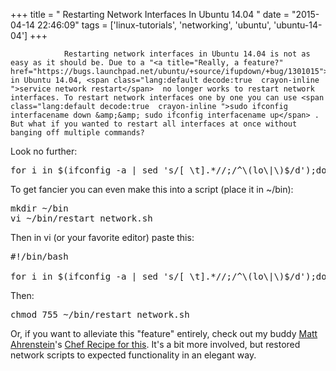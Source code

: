 +++
title = "				Restarting Network Interfaces In Ubuntu 14.04		"
date = "2015-04-14 22:46:09"
tags = ['linux-tutorials', 'networking', 'ubuntu', 'ubuntu-14-04']
+++


				Restarting network interfaces in Ubuntu 14.04 is not as easy as it should be. Due to a "<a title="Really, a feature?" href="https://bugs.launchpad.net/ubuntu/+source/ifupdown/+bug/1301015">feature</a>" in Ubuntu 14.04, <span class="lang:default decode:true  crayon-inline ">service network restart</span>  no longer works to restart network interfaces. To restart network interfaces one by one you can use <span class="lang:default decode:true  crayon-inline ">sudo ifconfig interfacename down &amp;&amp; sudo ifconfig interfacename up</span> . But what if you wanted to restart all interfaces at once without banging off multiple commands?

Look no further:
<pre class="lang:sh decode:true" title="Restart Ubuntu 14.04 Network Interfaces">for i in $(ifconfig -a | sed 's/[ \t].*//;/^\(lo\|\)$/d');do sudo ifconfig $i down &amp;&amp; sudo ifconfig $i up;done</pre>
To get fancier you can even make this into a script (place it in ~/bin):
<pre class="lang:sh decode:true">mkdir ~/bin
vi ~/bin/restart_network.sh</pre>
Then in vi (or your favorite editor) paste this:
<pre class="lang:sh decode:true" title="Script to restart networks in Ubuntu 14.04">#!/bin/bash

for i in $(ifconfig -a | sed 's/[ \t].*//;/^\(lo\|\)$/d');do sudo ifconfig $i down &amp;&amp; sudo ifconfig $i up;done</pre>
Then:
<pre class="lang:sh decode:true">chmod 755 ~/bin/restart_network.sh</pre>
Or, if you want to alleviate this "feature" entirely, check out my buddy <a title="Matt Ahrenstein" href="https://www.ahrenstein.com/about-matthew/">Matt Ahrenstein</a>'s <a title="Make network scripts work as expected in Ubuntu 14.04" href="https://github.com/ahrenstein/ChefCookbook-ubuntu-netfix">Chef Recipe for this</a>. It's a bit more involved, but restored network scripts to expected functionality in an elegant way.		